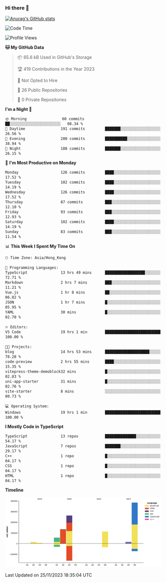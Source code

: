 ### Hi there 👋

<!--
**welives/welives** is a ✨ _special_ ✨ repository because its `README.md` (this file) appears on your GitHub profile.

Here are some ideas to get you started:

- 🔭 I’m currently working on ...
- 🌱 I’m currently learning ...
- 👯 I’m looking to collaborate on ...
- 🤔 I’m looking for help with ...
- 💬 Ask me about ...
- 📫 How to reach me: ...
- 😄 Pronouns: ...
- ⚡ Fun fact: ...
-->

[![Anurag's GitHub stats](https://github-readme-stats.vercel.app/api?username=welives)](https://github.com/anuraghazra/github-readme-stats)

<!--START_SECTION:waka-->
![Code Time](http://img.shields.io/badge/Code%20Time-19%20hrs%201%20min-blue)

![Profile Views](http://img.shields.io/badge/Profile%20Views-14-blue)

**🐱 My GitHub Data** 

> 📦 65.6 kB Used in GitHub's Storage 
 > 
> 🏆 419 Contributions in the Year 2023
 > 
> 🚫 Not Opted to Hire
 > 
> 📜 26 Public Repositories 
 > 
> 🔑 0 Private Repositories 
 > 
**I'm a Night 🦉** 

```text
🌞 Morning                60 commits          ██░░░░░░░░░░░░░░░░░░░░░░░   08.34 % 
🌆 Daytime                191 commits         ███████░░░░░░░░░░░░░░░░░░   26.56 % 
🌃 Evening                280 commits         ██████████░░░░░░░░░░░░░░░   38.94 % 
🌙 Night                  188 commits         ███████░░░░░░░░░░░░░░░░░░   26.15 % 
```
📅 **I'm Most Productive on Monday** 

```text
Monday                   126 commits         ████░░░░░░░░░░░░░░░░░░░░░   17.52 % 
Tuesday                  102 commits         ████░░░░░░░░░░░░░░░░░░░░░   14.19 % 
Wednesday                126 commits         ████░░░░░░░░░░░░░░░░░░░░░   17.52 % 
Thursday                 87 commits          ███░░░░░░░░░░░░░░░░░░░░░░   12.10 % 
Friday                   93 commits          ███░░░░░░░░░░░░░░░░░░░░░░   12.93 % 
Saturday                 102 commits         ████░░░░░░░░░░░░░░░░░░░░░   14.19 % 
Sunday                   83 commits          ███░░░░░░░░░░░░░░░░░░░░░░   11.54 % 
```


📊 **This Week I Spent My Time On** 

```text
🕑︎ Time Zone: Asia/Hong_Kong

💬 Programming Languages: 
TypeScript               13 hrs 49 mins      ██████████████████░░░░░░░   72.71 % 
Markdown                 2 hrs 7 mins        ███░░░░░░░░░░░░░░░░░░░░░░   11.21 % 
Vue.js                   1 hr 8 mins         ██░░░░░░░░░░░░░░░░░░░░░░░   06.02 % 
JSON                     1 hr 7 mins         █░░░░░░░░░░░░░░░░░░░░░░░░   05.95 % 
YAML                     30 mins             █░░░░░░░░░░░░░░░░░░░░░░░░   02.70 % 

🔥 Editors: 
VS Code                  19 hrs 1 min        █████████████████████████   100.00 % 

🐱‍💻 Projects: 
blog                     14 hrs 53 mins      ████████████████████░░░░░   78.28 % 
code-preview             2 hrs 55 mins       ████░░░░░░░░░░░░░░░░░░░░░   15.35 % 
vitepress-theme-demoblock32 mins             █░░░░░░░░░░░░░░░░░░░░░░░░   02.83 % 
uni-app-starter          31 mins             █░░░░░░░░░░░░░░░░░░░░░░░░   02.76 % 
vite-starter             8 mins              ░░░░░░░░░░░░░░░░░░░░░░░░░   00.73 % 

💻 Operating System: 
Windows                  19 hrs 1 min        █████████████████████████   100.00 % 
```

**I Mostly Code in TypeScript** 

```text
TypeScript               13 repos            ██████████████░░░░░░░░░░░   54.17 % 
JavaScript               7 repos             ███████░░░░░░░░░░░░░░░░░░   29.17 % 
C++                      1 repo              █░░░░░░░░░░░░░░░░░░░░░░░░   04.17 % 
CSS                      1 repo              █░░░░░░░░░░░░░░░░░░░░░░░░   04.17 % 
HTML                     1 repo              █░░░░░░░░░░░░░░░░░░░░░░░░   04.17 % 
```



**Timeline**

![Lines of Code chart](https://raw.githubusercontent.com/welives/welives/main/assets/bar_graph.png)


 Last Updated on 25/11/2023 18:35:04 UTC
<!--END_SECTION:waka-->
